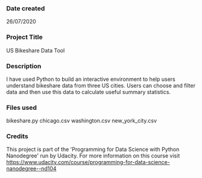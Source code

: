 ### Date created
26/07/2020

### Project Title
US Bikeshare Data Tool

### Description
I have used Python to build an interactive environment to help users understand bikeshare data from three US cities. Users can choose and filter data and then use this data to calculate useful summary statistics.

### Files used
bikeshare.py
chicago.csv
washington.csv
new_york_city.csv

### Credits
This project is part of the 'Programming for Data Science with Python Nanodegree' run by Udacity. For more information on this course visit https://www.udacity.com/course/programming-for-data-science-nanodegree--nd104
